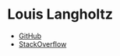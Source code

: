 # Louis Langholtz

- [GitHub](https://github.com/louis-langholtz/)
- [StackOverflow](https://stackoverflow.com/users/7410358/louis-langholtz)
